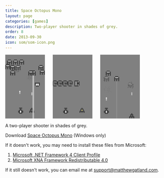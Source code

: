 ```yaml
---
title: Space Octopus Mono
layout: page
categories: [games]
description: Two-player shooter in shades of grey.
order: 8
date: 2013-09-30
icon: som/som-icon.png
---
```


<img src="som-screenshot-1.png" alt="Two spaceships fight against strange creatures" width="25%" height="25%" style="float: left; margin-right: 25px">

<img src="som-screenshot-2.png" alt="A creature leaves a trail of shapes above two spaceships" width="25%" height="25%" style="float: left; margin-right: 25px">

<img src="som-screenshot-3.png"  alt="Two spaceships have defeated post of the creatures" width="25%" height="25%" style="float: left; margin-right: 25px">

<div style="clear: both;"></div>

A two-player shooter in shades of grey.

<div>Download <a href="https://dl.dropboxusercontent.com/u/97676465/Space%20Octopus%20Mono.zip" onClick="_gaq.push(['_trackEvent','Download','Game',this.href]);; ">Space Octopus Mono</a> (Windows only)</div>

If it doesn't work, you may need to install these files from Microsoft:

1. [Microsoft .NET Framework 4 Client Profile](http://www.microsoft.com/en-us/download/details.aspx?id=24872)
2. [Microsoft XNA Framework Redistributable 4.0](http://www.microsoft.com/en-us/download/details.aspx?id=20914)

If it still doesn't work, you can email me at <support@matthewgatland.com>.